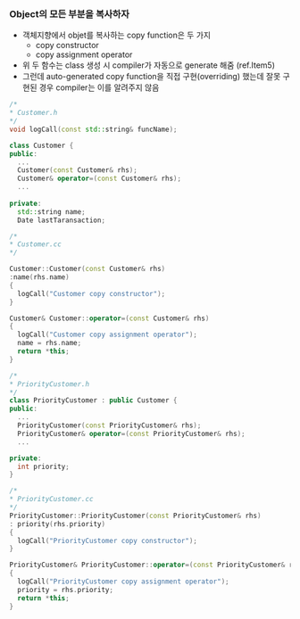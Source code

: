 ### Object의 모든 부분을 복사하자
- 객체지향에서 objet를 복사하는 copy function은 두 가지
  - copy constructor
  - copy assignment operator
- 위 두 함수는 class 생성 시 compiler가 자동으로 generate 해줌 (ref.Item5)
- 그런데 auto-generated copy function을 직접 구현(overriding) 했는데 잘못 구현된 경우 compiler는 이를 알려주지 않음

```c++
/*
* Customer.h
*/
void logCall(const std::string& funcName);

class Customer {
public:
  ...
  Customer(const Customer& rhs);
  Customer& operator=(const Customer& rhs);
  ...
  
private:
  std::string name;
  Date lastTaransaction;
```
```c++
/*
* Customer.cc
*/

Customer::Customer(const Customer& rhs)
:name(rhs.name)
{
  logCall("Customer copy constructor");
}

Customer& Customer::operator=(const Customer& rhs)
{
  logCall("Customer copy assignment operator");
  name = rhs.name;
  return *this;
}
```
```c++
/*
* PriorityCustomer.h
*/
class PriorityCustomer : public Customer {
public:
  ...
  PriorityCustomer(const PriorityCustomer& rhs);
  PriorityCustomer& operator=(const PriorityCustomer& rhs);
  ...

private:
  int priority;
}
```
```c++
/*
* PriorityCustomer.cc
*/
PriorityCustomer::PriorityCustomer(const PriorityCustomer& rhs)
: priority(rhs.priority)
{
  logCall("PriorityCustomer copy constructor");
}

PriorityCustomer& PriorityCustomer::operator=(const PriorityCustomer& rhs)
{
  logCall("PriorityCustomer copy assignment operator");
  priority = rhs.priority;
  return *this;
}
```
